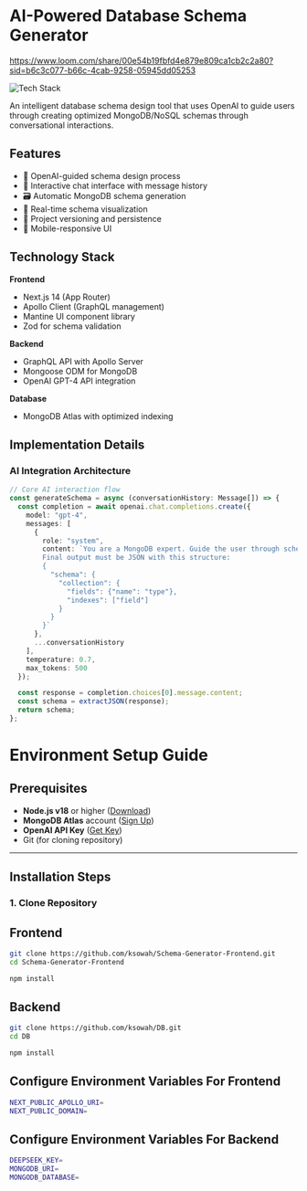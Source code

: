 # AI-Powered Database Schema Generator  
https://www.loom.com/share/00e54b19fbfd4e879e809ca1cb2c2a80?sid=b6c3c077-b66c-4cab-9258-05945dd05253


![Tech Stack](https://img.shields.io/badge/stack-React%20%7C%20GraphQL%20%7C%20MongoDB%20%7C%20OpenAI-blue)  

An intelligent database schema design tool that uses OpenAI to guide users through creating optimized MongoDB/NoSQL schemas through conversational interactions.  

## Features  
- 🧠 OpenAI-guided schema design process  
- 💬 Interactive chat interface with message history  
- 🗃️ Automatic MongoDB schema generation  
- 🔄 Real-time schema visualization  
- 📁 Project versioning and persistence  
- 📱 Mobile-responsive UI  

## Technology Stack  
**Frontend**  
- Next.js 14 (App Router)  
- Apollo Client (GraphQL management)  
- Mantine UI component library  
- Zod for schema validation  

**Backend**  
- GraphQL API with Apollo Server  
- Mongoose ODM for MongoDB  
- OpenAI GPT-4 API integration  

**Database**  
- MongoDB Atlas with optimized indexing  

## Implementation Details  

### AI Integration Architecture  
```typescript
// Core AI interaction flow
const generateSchema = async (conversationHistory: Message[]) => {
  const completion = await openai.chat.completions.create({
    model: "gpt-4",
    messages: [
      {
        role: "system",
        content: `You are a MongoDB expert. Guide the user through schema design by asking 1 question at a time. 
        Final output must be JSON with this structure:
        {
          "schema": {
            "collection": {
              "fields": {"name": "type"},
              "indexes": ["field"]
            }
          }
        }`
      },
      ...conversationHistory
    ],
    temperature: 0.7,
    max_tokens: 500
  });

  const response = completion.choices[0].message.content;
  const schema = extractJSON(response); 
  return schema;
};
```

# Environment Setup Guide

## Prerequisites
- **Node.js v18** or higher ([Download](https://nodejs.org/))
- **MongoDB Atlas** account ([Sign Up](https://www.mongodb.com/atlas))
- **OpenAI API Key** ([Get Key](https://platform.openai.com/api-keys))
- Git (for cloning repository)

---

## Installation Steps

### 1. Clone Repository

## Frontend
```bash
git clone https://github.com/ksowah/Schema-Generator-Frontend.git
cd Schema-Generator-Frontend

npm install
```

## Backend
```bash
git clone https://github.com/ksowah/DB.git
cd DB

npm install
```

## Configure Environment Variables For Frontend
```bash
NEXT_PUBLIC_APOLLO_URI=
NEXT_PUBLIC_DOMAIN=
```

## Configure Environment Variables For Backend
```bash
DEEPSEEK_KEY=
MONGODB_URI=
MONGODB_DATABASE=